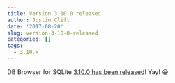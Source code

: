 ```yaml
---
title: Version 3.10.0 released
author: Justin Clift
date: '2017-08-20'
slug: version-3-10-0-released
categories: []
tags:
  - 3.10.x
---
```


DB Browser for SQLite [3.10.0 has been released](https://github.com/sqlitebrowser/sqlitebrowser/releases/tag/v3.10.0)!  Yay! :grinning:
